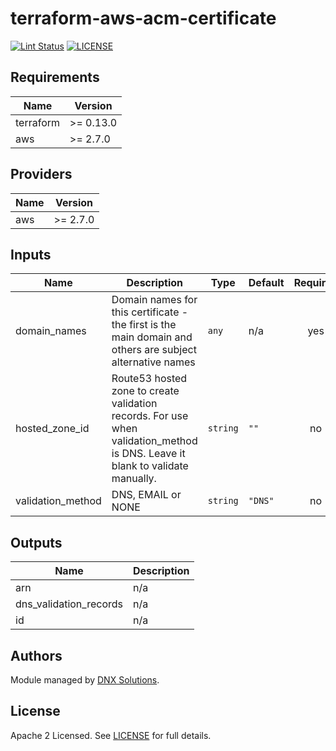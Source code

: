 # terraform-aws-acm-certificate

[![Lint Status](https://github.com/DNXLabs/terraform-aws-acm-certificate/workflows/Lint/badge.svg)](https://github.com/DNXLabs/terraform-aws-acm-certificate/actions)
[![LICENSE](https://img.shields.io/github/license/DNXLabs/terraform-aws-acm-certificate)](https://github.com/DNXLabs/terraform-aws-acm-certificate/blob/master/LICENSE)

<!--- BEGIN_TF_DOCS --->

## Requirements

| Name | Version |
|------|---------|
| terraform | >= 0.13.0 |
| aws | >= 2.7.0 |

## Providers

| Name | Version |
|------|---------|
| aws | >= 2.7.0 |

## Inputs

| Name | Description | Type | Default | Required |
|------|-------------|------|---------|:--------:|
| domain\_names | Domain names for this certificate - the first is the main domain and others are subject alternative names | `any` | n/a | yes |
| hosted\_zone\_id | Route53 hosted zone to create validation records. For use when validation\_method is DNS. Leave it blank to validate manually. | `string` | `""` | no |
| validation\_method | DNS, EMAIL or NONE | `string` | `"DNS"` | no |

## Outputs

| Name | Description |
|------|-------------|
| arn | n/a |
| dns\_validation\_records | n/a |
| id | n/a |

<!--- END_TF_DOCS --->

## Authors

Module managed by [DNX Solutions](https://github.com/DNXLabs).

## License

Apache 2 Licensed. See [LICENSE](https://github.com/DNXLabs/terraform-aws-acm-certificate/blob/master/LICENSE) for full details.